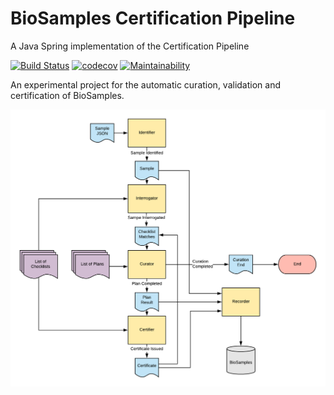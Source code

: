 # BioSamples Certification Pipeline
A Java Spring implementation of the Certification Pipeline

[![Build Status][1]][2]
[![codecov][3]][4]
[![Maintainability][5]][6]

An experimental project for the automatic curation, validation and certification of BioSamples.

![Certification Pipeline Flow](images/cert-pipeline.png?raw=true "Certification Pipeline Flow")

[1]: https://travis-ci.org/EBIBioSamples/certification-pipeline-java.svg?branch=master
[2]: https://travis-ci.org/EBIBioSamples/certification-pipeline-java
[3]: https://codecov.io/gh/EBIBioSamples/certification-pipeline-java/branch/master/graph/badge.svg
[4]: https://codecov.io/gh/EBIBioSamples/certification-pipeline-java
[5]: https://api.codeclimate.com/v1/badges/f149ddce987ecfe9948f/maintainability
[6]: https://codeclimate.com/github/EBIBioSamples/certification-pipeline-java/maintainability